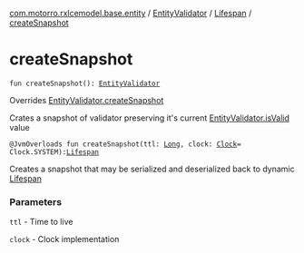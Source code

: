 [com.motorro.rxlcemodel.base.entity](../../index.md) / [EntityValidator](../index.md) / [Lifespan](index.md) / [createSnapshot](./create-snapshot.md)

# createSnapshot

`fun createSnapshot(): `[`EntityValidator`](../index.md)

Overrides [EntityValidator.createSnapshot](../create-snapshot.md)

Crates a snapshot of validator preserving it's current [EntityValidator.isValid](../is-valid.md) value

`@JvmOverloads fun createSnapshot(ttl: `[`Long`](https://kotlinlang.org/api/latest/jvm/stdlib/kotlin/-long/index.html)`, clock: `[`Clock`](../../-clock/index.md)` = Clock.SYSTEM): `[`Lifespan`](index.md)

Creates a snapshot that may be serialized and deserialized back to dynamic [Lifespan](index.md)

### Parameters

`ttl` - Time to live

`clock` - Clock implementation
